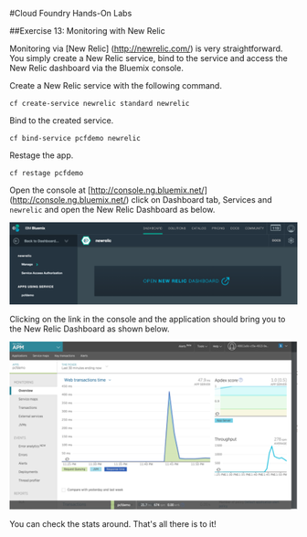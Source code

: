 #Cloud Foundry Hands-On Labs

##Exercise 13: Monitoring with New Relic

Monitoring via [New Relic] (http://newrelic.com/) is very straightforward. You simply create a New Relic service, bind to the service and access the New Relic dashboard via the Bluemix console.

Create a New Relic service with the following command.

```
cf create-service newrelic standard newrelic
```

Bind to the created service.

```
cf bind-service pcfdemo newrelic
```
Restage the app.

```
cf restage pcfdemo
```
Open the console at [http://console.ng.bluemix.net/] (http://console.ng.bluemix.net/) click on Dashboard tab, Services and `newrelic` and open the New Relic Dashboard as below.

<img src="../../images/ToNewRelicDashboard.tiff">

Clicking on the link in the console and the application should bring you to the New Relic Dashboard as shown below.

<img src="../../images/NewRelicGraphs.tiff">

You can check the stats around. That's all there is to it!